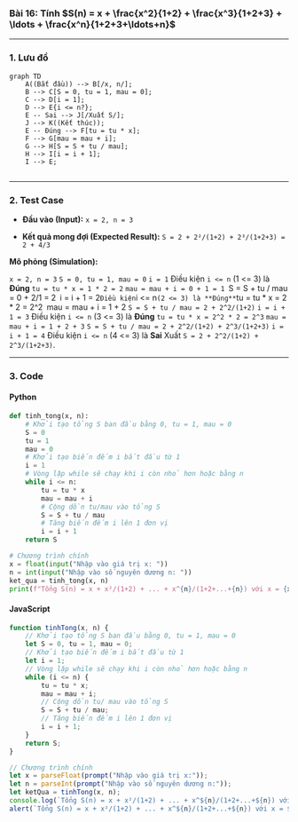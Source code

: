 ### Bài 16: Tính $S(n) = x + \frac{x^2}{1+2} + \frac{x^3}{1+2+3} + \ldots + \frac{x^n}{1+2+3+\ldots+n}$

---

### **1. Lưu đồ**

```mermaid
graph TD
    A((Bắt đầu)) --> B[/x, n/];
    B --> C[S = 0, tu = 1, mau = 0];
    C --> D[i = 1];
    D --> E{i <= n?};
    E -- Sai --> J[/Xuất S/];
    J --> K((Kết thúc));
    E -- Đúng --> F[tu = tu * x];
    F --> G[mau = mau + i];
    G --> H[S = S + tu / mau];
    H --> I[i = i + 1];
    I --> E;
    
```

---

### **2. Test Case**

- **Đầu vào (Input):** `x = 2, n = 3`

- **Kết quả mong đợi (Expected Result):** `S = 2 + 2²/(1+2) + 2³/(1+2+3) = 2 + 4/3`


**Mô phỏng (Simulation):**

`x = 2, n = 3`
`S = 0, tu = 1, mau = 0`
`i = 1`
Điều kiện `i <= n` (1 <= 3) là **Đúng**
    `tu = tu * x = 1 * 2 = 2`
    `mau = mau + i = 0 + 1 = 1
    `S = S + tu / mau = 0 + 2/1 = 2`
    `i = i + 1 = 2`
Điều kiện `i <= n` (2 <= 3) là **Đúng**
    `tu = tu * x = 2 * 2 = 2^2`
    `mau = mau + i = 1 + 2
    `S = S + tu / mau = 2 + 2^2/(1+2)`
    `i = i + 1 = 3`
Điều kiện `i <= n` (3 <= 3) là **Đúng**
    `tu = tu * x = 2^2 * 2 = 2^3`
    `mau = mau + i = 1 + 2 + 3`
    `S = S + tu / mau = 2 + 2^2/(1+2) + 2^3/(1+2+3)`
    `i = i + 1 = 4`
Điều kiện `i <= n` (4 <= 3) là **Sai**
Xuất `S = 2 + 2^2/(1+2) + 2^3/(1+2+3)`.

---

### **3. Code**

#### **Python**

```python
def tinh_tong(x, n):
    # Khởi tạo tổng S ban đầu bằng 0, tu = 1, mau = 0
    S = 0
    tu = 1
    mau = 0
    # Khởi tạo biến đếm i bắt đầu từ 1
    i = 1
    # Vòng lặp while sẽ chạy khi i còn nhỏ hơn hoặc bằng n
    while i <= n:
        tu = tu * x
        mau = mau + i
        # Cộng dồn tu/mau vào tổng S
        S = S + tu / mau
        # Tăng biến đếm i lên 1 đơn vị
        i = i + 1
    return S

# Chương trình chính
x = float(input("Nhập vào giá trị x: "))
n = int(input("Nhập vào số nguyên dương n: "))
ket_qua = tinh_tong(x, n)
print(f"Tổng S(n) = x + x²/(1+2) + ... + x^{n}/(1+2+...+{n}) với x = {x} là: {ket_qua:.6f}")
```

#### **JavaScript**

```javascript
function tinhTong(x, n) {
    // Khởi tạo tổng S ban đầu bằng 0, tu = 1, mau = 0
    let S = 0, tu = 1, mau = 0;
    // Khởi tạo biến đếm i bắt đầu từ 1
    let i = 1;
    // Vòng lặp while sẽ chạy khi i còn nhỏ hơn hoặc bằng n
    while (i <= n) {
        tu = tu * x;
        mau = mau + i;
        // Cộng dồn tu/ mau vào tổng S
        S = S + tu / mau;
        // Tăng biến đếm i lên 1 đơn vị
        i = i + 1;
    }
    return S;
}

// Chương trình chính
let x = parseFloat(prompt("Nhập vào giá trị x:"));
let n = parseInt(prompt("Nhập vào số nguyên dương n:"));
let ketQua = tinhTong(x, n);
console.log(`Tổng S(n) = x + x²/(1+2) + ... + x^${n}/(1+2+...+${n}) với x = ${x} là: ${ketQua.toFixed(6)}`);
alert(`Tổng S(n) = x + x²/(1+2) + ... + x^${n}/(1+2+...+${n}) với x = ${x} là: ${ketQua.toFixed(6)}`);
```